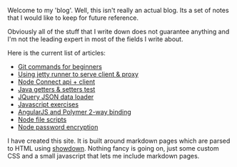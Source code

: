 Welcome to my 'blog'. Well, this isn't really an actual blog. Its a set of notes that
I would like to keep for future reference.

Obviously all of the stuff that I write down does not guarantee anything and I'm not the
leading expert in most of the fields I write about.

Here is the current list of articles:
- [Git commands for beginners](?page=git-commands)
- [Using jetty runner to serve client & proxy](?page=jetty-client-proxy)
- [Node Connect api + client](?page=node-client-api)
- [Java getters & setters test](?page=getters-setters-test)
- [JQuery JSON data loader](?page=json-data-loader)
- [Javascript exercises](?page=javascript-exercises)
- [AngularJS and Polymer 2-way binding](?page=angular-polymer-2-way-binding)
- [Node file scripts](?page=node-file-scripts)
- [Node password encryption](?page=node-password-encryption)

I have created this site. It is built around markdown pages which are parsed to HTML
using [showdown](https://github.com/showdownjs/showdown). Nothing fancy is going on,
just some custom CSS and a small javascript that lets me include markdown pages.